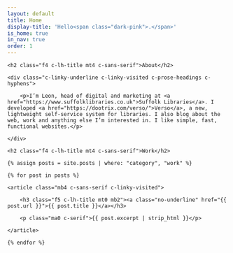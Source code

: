 ```yaml
---
layout: default
title: Home
display-title: 'Hello<span class="dark-pink">.</span>'
is_home: true
in_nav: true
order: 1
---
```


<section>

    <h2 class="f4 c-lh-title mt4 c-sans-serif">About</h2>

    <div class="c-linky-underline c-linky-visited c-prose-headings c-hyphens">

        <p>I’m Leon, head of digital and marketing at <a href="https://www.suffolklibraries.co.uk">Suffolk Libraries</a>. I developed <a href="https://dootrix.com/verso/">Verso</a>, a new, lightweight self-service system for libraries. I also blog about the web, work and anything else I’m interested in. I like simple, fast, functional websites.</p>

    </div>

</section>

<section>

    <h2 class="f4 c-lh-title mt4 c-sans-serif">Work</h2>

    {% assign posts = site.posts | where: "category", "work" %}

    {% for post in posts %}

    <article class="mb4 c-sans-serif c-linky-visited">

        <h3 class="f5 c-lh-title mt0 mb2"><a class="no-underline" href="{{ post.url }}">{{ post.title }}</a></h3>

        <p class="ma0 c-serif">{{ post.excerpt | strip_html }}</p>

    </article>

    {% endfor %}

</section>
